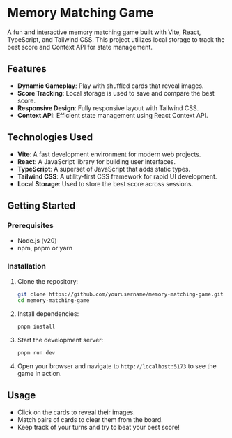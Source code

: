 # Memory Matching Game

A fun and interactive memory matching game built with Vite, React, TypeScript, and Tailwind CSS. This project utilizes local storage to track the best score and Context API for state management.

## Features

- **Dynamic Gameplay**: Play with shuffled cards that reveal images.
- **Score Tracking**: Local storage is used to save and compare the best score.
- **Responsive Design**: Fully responsive layout with Tailwind CSS.
- **Context API**: Efficient state management using React Context API.

## Technologies Used

- **Vite**: A fast development environment for modern web projects.
- **React**: A JavaScript library for building user interfaces.
- **TypeScript**: A superset of JavaScript that adds static types.
- **Tailwind CSS**: A utility-first CSS framework for rapid UI development.
- **Local Storage**: Used to store the best score across sessions.

## Getting Started

### Prerequisites

- Node.js (v20)
- npm, pnpm or yarn

### Installation

1. Clone the repository:

   ```bash
   git clone https://github.com/yourusername/memory-matching-game.git
   cd memory-matching-game
   ```

2. Install dependencies:

   ```bash
   pnpm install
   ```

3. Start the development server:

   ```bash
   pnpm run dev
   ```

4. Open your browser and navigate to `http://localhost:5173` to see the game in action.

## Usage

- Click on the cards to reveal their images.
- Match pairs of cards to clear them from the board.
- Keep track of your turns and try to beat your best score!
